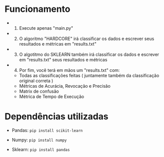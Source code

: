 # Funcionamento

- 1. Execute apenas "main.py"

- 2. O algoritmo "HARDCORE" irá classificar os dados e escrever seus resultados e métricas em "results.txt"

- 3. O algotitmo do SKLEARN também irá classificar os dados e escrever em "results.txt" seus resultados e métricas

- 4. Por fim, você terá em mãos um "results.txt" com:

    - Todas as classificações feitas ( juntamente também da classificação original correta )
    - Métricas de Acurácia, Revocação e Precisão
    - Matrix de confusão 
    - Métrica de Tempo de Execução 

# Dependências utilizadas

- Pandas: `pip install scikit-learn`

- Numpy: `pip install numpy`

- Sklearn: `pip install pandas`